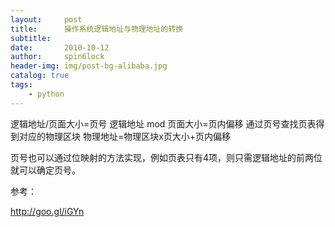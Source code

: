 ```yaml
---
layout:     post
title:      操作系统逻辑地址与物理地址的转换
subtitle:   
date:       2010-10-12
author:     spin6lock
header-img: img/post-bg-alibaba.jpg
catalog: true
tags:
    - python
---
```


逻辑地址/页面大小=页号
逻辑地址 mod 页面大小=页内偏移
通过页号查找页表得到对应的物理区块
物理地址=物理区块x页大小+页内偏移

页号也可以通过位映射的方法实现，例如页表只有4项，则只需逻辑地址的前两位就可以确定页号。

参考：

http://goo.gl/iGYn


